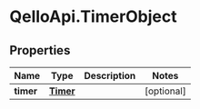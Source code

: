 # QelloApi.TimerObject

## Properties
Name | Type | Description | Notes
------------ | ------------- | ------------- | -------------
**timer** | [**Timer**](Timer.md) |  | [optional] 


